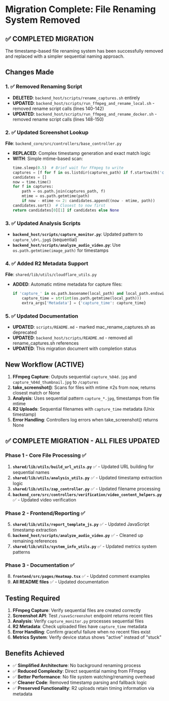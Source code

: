 # Migration Complete: File Renaming System Removed

## ✅ COMPLETED MIGRATION

The timestamp-based file renaming system has been successfully removed and replaced with a simpler sequential naming approach.

## Changes Made

### 1. ✅ Removed Renaming Script
- **DELETED**: `backend_host/scripts/rename_captures.sh` entirely
- **UPDATED**: `backend_host/scripts/run_ffmpeg_and_rename_local.sh` - removed rename script calls (lines 140-142)
- **UPDATED**: `backend_host/scripts/run_ffmpeg_and_rename_docker.sh` - removed rename script calls (lines 148-150)

### 2. ✅ Updated Screenshot Lookup
**File**: `backend_core/src/controllers/base_controller.py`
- **REPLACED**: Complex timestamp generation and exact match logic
- **WITH**: Simple mtime-based scan:
  ```python
  time.sleep(0.5)  # Brief wait for FFmpeg to write
  captures = [f for f in os.listdir(captures_path) if f.startswith('capture_') and f.endswith('.jpg') and '_thumbnail' not in f]
  candidates = []
  now = time.time()
  for f in captures:
      path = os.path.join(captures_path, f)
      mtime = os.path.getmtime(path)
      if now - mtime <= 2: candidates.append((now - mtime, path))
  candidates.sort()  # Closest to now first
  return candidates[0][1] if candidates else None
  ```

### 3. ✅ Updated Analysis Scripts
- **`backend_host/scripts/capture_monitor.py`**: Updated pattern to `capture_\d+\.jpg$` (sequential)
- **`backend_host/scripts/analyze_audio_video.py`**: Use `os.path.getmtime(image_path)` for timestamps

### 4. ✅ Added R2 Metadata Support
**File**: `shared/lib/utils/cloudflare_utils.py`
- **ADDED**: Automatic mtime metadata for capture files:
  ```python
  if 'capture_' in os.path.basename(local_path) and local_path.endswith('.jpg'):
      capture_time = str(int(os.path.getmtime(local_path)))
      extra_args['Metadata'] = {'capture_time': capture_time}
  ```

### 5. ✅ Updated Documentation
- **UPDATED**: `scripts/README.md` - marked mac_rename_captures.sh as deprecated
- **UPDATED**: `backend_host/scripts/README.md` - removed all rename_captures.sh references
- **UPDATED**: This migration document with completion status

## New Workflow (ACTIVE)

1. **FFmpeg Capture**: Outputs sequential `capture_%04d.jpg` and `capture_%04d_thumbnail.jpg` to `/captures`
2. **take_screenshot()**: Scans for files with mtime ≤2s from now, returns closest match or None
3. **Analysis**: Uses sequential pattern `capture_*.jpg`, timestamps from file mtime
4. **R2 Uploads**: Sequential filenames with `capture_time` metadata (Unix timestamp)
5. **Error Handling**: Controllers log errors when take_screenshot() returns None

## ✅ COMPLETE MIGRATION - ALL FILES UPDATED

### **Phase 1 - Core File Processing ✅**
1. **`shared/lib/utils/build_url_utils.py`** ✅ - Updated URL building for sequential names
2. **`shared/lib/utils/analysis_utils.py`** ✅ - Updated timestamp extraction logic  
3. **`shared/lib/utils/zap_controller.py`** ✅ - Updated filename processing
4. **`backend_core/src/controllers/verification/video_content_helpers.py`** ✅ - Updated video verification

### **Phase 2 - Frontend/Reporting ✅**
5. **`shared/lib/utils/report_template_js.py`** ✅ - Updated JavaScript timestamp extraction
6. **`backend_host/scripts/analyze_audio_video.py`** ✅ - Cleaned up remaining references
7. **`shared/lib/utils/system_info_utils.py`** ✅ - Updated metrics system patterns

### **Phase 3 - Documentation ✅**
8. **`frontend/src/pages/Heatmap.tsx`** ✅ - Updated comment examples
9. **All README files** ✅ - Updated documentation

## Testing Required

1. **FFmpeg Capture**: Verify sequential files are created correctly
2. **Screenshot API**: Test `/saveScreenshot` endpoint returns recent files
3. **Analysis**: Verify `capture_monitor.py` processes sequential files
4. **R2 Metadata**: Check uploaded files have `capture_time` metadata
5. **Error Handling**: Confirm graceful failure when no recent files exist
6. **Metrics System**: Verify device status shows "active" instead of "stuck"

## Benefits Achieved

- ✅ **Simplified Architecture**: No background renaming process
- ✅ **Reduced Complexity**: Direct sequential naming from FFmpeg
- ✅ **Better Performance**: No file system watching/renaming overhead
- ✅ **Cleaner Code**: Removed timestamp parsing and fallback logic
- ✅ **Preserved Functionality**: R2 uploads retain timing information via metadata
